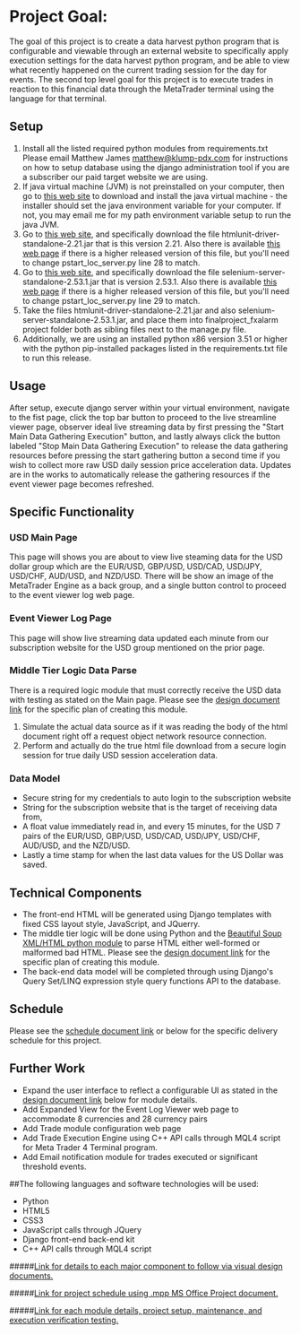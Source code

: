 # Project Goal:

The goal of this project is to create a data harvest python program that is configurable and viewable through
an external website to specifically apply execution settings for the data harvest python program, and be able
to view what recently happened on the current trading session for the day for events. The second top level goal
for this project is to execute trades in reaction to this financial data through the MetaTrader terminal using the
language for that terminal.

## Setup
1. Install all the listed required python modules from requirements.txt
Please email Matthew James [matthew@klump-pdx.com](mailto:matthew@klump-pdx.com) for instructions on how to setup database using the django
administration tool if you are a subscriber our paid target website we are using.
2. If java virtual machine (JVM) is not preinstalled on your computer, then go to [this web site](https://java.com/) to download and install the java virtual machine - the installer should set the java environment variable for your computer. If not, you may email me for my path environment variable setup to run the java JVM.
3. Go to [this web site](https://github.com/SeleniumHQ/htmlunit-driver/releases/download/2.21/htmlunit-driver-standalone-2.21.jar), and specifically download the file htmlunit-driver-standalone-2.21.jar that is this version 2.21. Also there is available [this web page](https://github.com/SeleniumHQ/htmlunit-driver/releases) if there is a higher released version of this file, but you'll need to change pstart_loc_server.py line 28 to match.
4. Go to [this web site](http://goo.gl/EoH85x), and specifically download the file selenium-server-standalone-2.53.1.jar that is version 2.53.1. Also there is available [this web page](http://docs.seleniumhq.org/download/) if there is a higher released version of this file, but you'll need to change pstart_loc_server.py line 29 to match.
5. Take the files htmlunit-driver-standalone-2.21.jar and also selenium-server-standalone-2.53.1.jar, and place them into finalproject_fxalarm project folder both as sibling files next to the manage.py file.
6. Additionally, we are using an installed python x86 version 3.51 or higher with the python pip-installed packages listed in the requirements.txt file to run this release.

## Usage
After setup, execute django server within your virtual environment, navigate to the fist page, click the top bar
button to proceed to the live streamline viewer page, observer ideal live streaming data by first pressing the "Start Main Data Gathering Execution" button, and lastly always click the
button labeled "Stop Main Data Gathering Execution" to release the data gathering resources before pressing the start gathering button a second time if you wish to collect more raw USD
daily session price acceleration data. Updates are in the works to automatically release the gathering resources if the event viewer page becomes refreshed.

## Specific Functionality

### USD Main Page
This page will shows you are about to view live steaming data for the USD dollar group which are the EUR/USD,
GBP/USD, USD/CAD, USD/JPY, USD/CHF, AUD/USD, and NZD/USD.
There will be show an image of the MetaTrader Engine as a back group, and a single button control to proceed to
the event viewer log web page.

### Event Viewer Log Page
This page will show live streaming data updated each minute from our subscription website for the USD group mentioned
on the prior page.

### Middle Tier Logic Data Parse
There is a required logic module that must correctly receive the USD data with testing as stated on the Main page.
Please see the [design document link](https://github.com/mklump/codeguild_finalproject_fxalarm/blob/master/Design_Docs/FX%20Alarm%20Project%20Scope.pdf) for the specific plan of creating this module.

1. Simulate the actual data source as if it was reading the body of the html document right off a request object network resource connection.
2. Perform and actually do the true html file download from a secure login session for true daily USD session acceleration data.

### Data Model
* Secure string for my credentials to auto login to the subscription website
* String for the subscription website that is the target of receiving data from,
* A float value immediately read in, and every 15 minutes, for the USD 7 pairs of the EUR/USD, GBP/USD, USD/CAD, USD/JPY,
USD/CHF, AUD/USD, and the NZD/USD.
* Lastly a time stamp for when the last data values for the US Dollar was saved.

## Technical Components
* The front-end HTML will be generated using Django templates with fixed CSS layout style, JavaScript, and JQuerry.
* The middle tier logic will be done using Python and the [Beautiful Soup XML/HTML python module](https://www.crummy.com/software/BeautifulSoup/bs4/doc/) to parse HTML either well-formed or
malformed bad HTML. Please see the [design document link](https://github.com/mklump/codeguild_finalproject_fxalarm/blob/master/Design_Docs/FX%20Alarm%20Project%20Scope.pdf) for the specific plan of creating this module.
* The back-end data model will be completed through using Django's Query Set/LINQ expression style query functions API to the
database.

## Schedule
Please see the [schedule document link](https://github.com/mklump/codeguild_finalproject_fxalarm/blob/master/Design_Docs/FXAlarm_Timeline_Proposal.pdf) or below for the specific delivery schedule for this project.

## Further Work
* Expand the user interface to reflect a configurable UI as stated in the [design document link](https://github.com/mklump/codeguild_finalproject_fxalarm/blob/master/Design_Docs/FX%20Alarm%20Project%20Scope.pdf) below for module details.
* Add Expanded View for the Event Log Viewer web page to accommodate 8 currencies and 28 currency pairs
* Add Trade module configuration web page
* Add Trade Execution Engine using C++ API calls through MQL4 script for Meta Trader 4 Terminal program.
* Add Email notification module for trades executed or significant threshold events.

##The following languages and software technologies will be used:
* Python
* HTML5
* CSS3
* JavaScript calls through JQuery
* Django front-end back-end kit
* C++ API calls through MQL4 script

#####[Link for details to each major component to follow via visual design documents.](https://github.com/mklump/codeguild_finalproject_fxalarm/blob/master/Design_Docs/FX%20Alarm%20Project%20Scope.pdf)

#####[Link for project schedule using .mpp MS Office Project document.](https://github.com/mklump/codeguild_finalproject_fxalarm/blob/master/Design_Docs/FXAlarm_Timeline_Proposal.pdf)

#####[Link for each module details, project setup, maintenance, and execution verification testing.](https://github.com/mklump/codeguild_finalproject_fxalarm/blob/master/Design_Docs/FX%20Alarm%20Project%20Scope.pdf)
